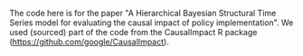 The code here is for the paper "A Hierarchical Bayesian Structural Time Series model for evaluating the causal impact of policy implementation".
We used (sourced) part of the code from the CausalImpact R package (https://github.com/google/CausalImpact).

